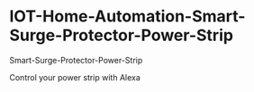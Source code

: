 # IOT-Home-Automation-Smart-Surge-Protector-Power-Strip
Smart-Surge-Protector-Power-Strip

Control your power strip with Alexa
